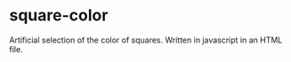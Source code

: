 # square-color
Artificial selection of the color of squares.
Written in javascript in an HTML file.

